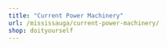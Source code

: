 ```yaml
---
title: "Current Power Machinery"
url: /mississauga/current-power-machinery/
shop: doityourself
---
```

